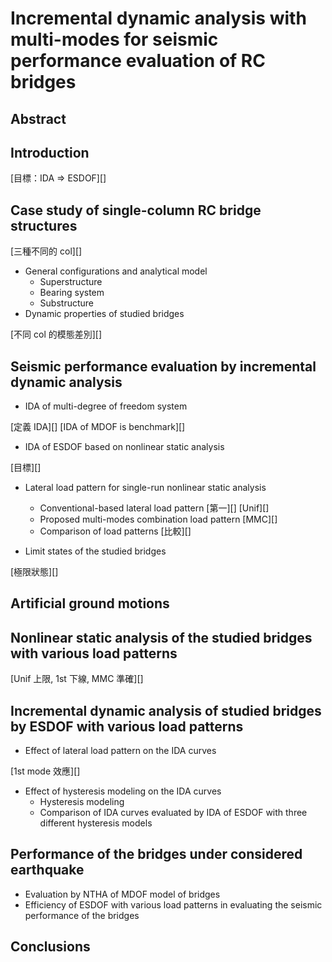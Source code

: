 # Incremental dynamic analysis with multi-modes for seismic performance evaluation of RC bridges

## Abstract

## Introduction

[目標：IDA => ESDOF][]

## Case study of single-column RC bridge structures

[三種不同的 col][]

- General configurations and analytical model
  - Superstructure
  - Bearing system
  - Substructure
- Dynamic properties of studied bridges

[不同 col 的模態差別][]

## Seismic performance evaluation by incremental dynamic analysis

- IDA of multi-degree of freedom system

[定義 IDA][]
[IDA of MDOF is benchmark][]

- IDA of ESDOF based on nonlinear static analysis

[目標][]

- Lateral load pattern for single-run nonlinear static analysis
  - Conventional-based lateral load pattern
  [第一][]
  [Unif][]
  - Proposed multi-modes combination load pattern
  [MMC][]
  - Comparison of load patterns
  [比較][]

- Limit states of the studied bridges

[極限狀態][]

## Artificial ground motions

## Nonlinear static analysis of the studied bridges with various load patterns

[Unif 上限, 1st 下線, MMC 準確][]

## Incremental dynamic analysis of studied bridges by ESDOF with various load patterns

- Effect of lateral load pattern on the IDA curves

[1st mode 效應][]

- Effect of hysteresis modeling on the IDA curves
  - Hysteresis modeling
  - Comparison of IDA curves evaluated by IDA of ESDOF with three different hysteresis models

## Performance of the bridges under considered earthquake

- Evaluation by NTHA of MDOF model of bridges
- Efficiency of ESDOF with various load patterns in evaluating the seismic performance of the bridges

## Conclusions
